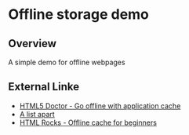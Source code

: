 ﻿# Offline storage demo

## Overview

A simple demo for offline webpages

## External Linke
* [HTML5 Doctor - Go offline with application cache](http://html5doctor.com/go-offline-with-application-cache/)
* [A list apart](http://www.alistapart.com/articles/application-cache-is-a-douchebag/)
* [HTML Rocks - Offline cache for beginners](http://www.html5rocks.com/de/tutorials/appcache/beginner/)